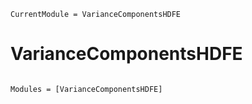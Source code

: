 ```@meta
CurrentModule = VarianceComponentsHDFE
```

# VarianceComponentsHDFE

```@index
```

```@autodocs
Modules = [VarianceComponentsHDFE]
```
